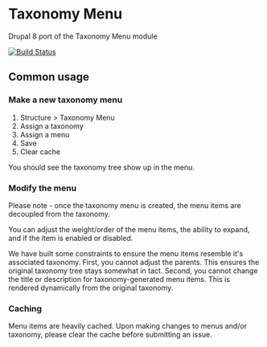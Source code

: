 # Taxonomy Menu

Drupal 8 port of the Taxonomy Menu module

[![Build Status](https://travis-ci.org/d8-contrib-modules/taxonomy_menu.svg?branch=master)](https://travis-ci.org/d8-contrib-modules/taxonomy_menu)

## Common usage

### Make a new taxonomy menu

1. Structure > Taxonomy Menu
2. Assign a taxonomy
3. Assign a menu
4. Save
5. Clear cache

You should see the taxonomy tree show up in the menu.

### Modify the menu

Please note - once the taxonomy menu is created, the menu items are decoupled from the taxonomy.

You can adjust the weight/order of the menu items, the ability to expand, and if the item is enabled or disabled. 

We have built some constraints to ensure the menu items resemble it's associated taxonomy. First, you cannot
adjust the parents. This ensures the original taxonomy tree stays somewhat in tact. Second, you cannot change
the title or description for taxonomy-generated menu items. This is rendered dynamically from the original 
taxonomy.

### Caching

Menu items are heavily cached. Upon making changes to menus and/or taxonomy, please clear the cache before
submitting an issue. 